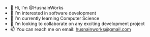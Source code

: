 - 👋 Hi, I’m @HusnainWorks
- 👀 I’m interested in software development
- 🌱 I’m currently learning Computer Science
- 💞️ I’m looking to collaborate on any exciting development project
- 📫 You can reach me on email: husnainworks@gmail.com

<!---
HusnainWorks/HusnainWorks is a ✨ special ✨ repository because its `README.md` (this file) appears on your GitHub profile.
You can click the Preview link to take a look at your changes.
--->
